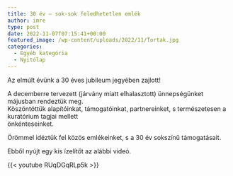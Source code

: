 ```yaml
---
title: 30 év – sok-sok feledhetetlen emlék
author: imre
type: post
date: 2022-11-07T07:15:41+00:00
featured_image: /wp-content/uploads/2022/11/Tortak.jpg
categories:
  - Egyéb kategória
  - Nyitólap
---
```

Az elmúlt évünk a 30 éves jubileum jegyében zajlott!

A decemberre tervezett (járvány miatt elhalasztott) ünnepségünket májusban rendeztük meg.  
Köszöntöttük alapítóinkat, támogatóinkat, partnereinket, s természetesen a kuratórium tagjai mellett  
önkénteseinket.  

Örömmel idéztük fel közös emlékeinket, s a 30 év sokszínű támogatásait.  

Ebből nyújt egy kis ízelítőt az alábbi videó.

{{< youtube RUqDGqRLp5k >}}
